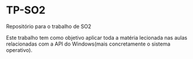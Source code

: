 # TP-SO2
Repositório para o trabalho de SO2

Este trabalho tem como objetivo aplicar toda a matéria lecionada nas aulas relacionadas com a API do Windows(mais concretamente o sistema operativo).
